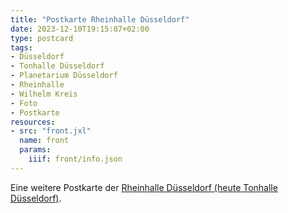 ```yaml
---
title: "Postkarte Rheinhalle Düsseldorf"
date: 2023-12-10T19:15:07+02:00
type: postcard
tags:
- Düsseldorf
- Tonhalle Düsseldorf
- Planetarium Düsseldorf
- Rheinhalle
- Wilhelm Kreis
- Foto
- Postkarte
resources:
- src: "front.jxl"
  name: front
  params:
    iiif: front/info.json
---
```


Eine weitere Postkarte der [Rheinhalle Düsseldorf (heute Tonhalle Düsseldorf)](https://de.wikipedia.org/wiki/Tonhalle_D%C3%BCsseldorf).
